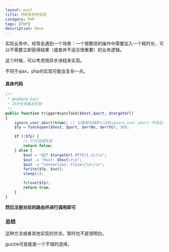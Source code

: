 ```yaml
---
layout: post
title: PHP异步的实现
category: PHP
tags: [PHP]
description: None
---
```


实际业务中，经常会遇到一个场景：一个很繁琐的操作中需要加入一个耗时长，可以不需要立即获得结果（或者并不适合很重要）的业务逻辑。

这个时候，可以考虑用异步进程来实现。

不同于ajax，php的实现可能会复杂一点。



#### 具体代码

````php
/**
 * @return bool
 * 异步任务触发机制
 */
public function triggerAsyncTask($host,$port, $targetUrl)
{
	ignore_user_abort(true); // 如果服务器默认没有ignore_user_abort 开启这个并在后面sleep(1)
	$fp = fsockopen($host, $port, $errNo, $errStr, 30);

  	if (!$fp) {
    	// 打开连接失败
    	return false;
  	} else {
    	$out = "GET $targetUrl HTTP/1.1\r\n";
    	$out .= "Host: $host\r\n";
    	$out .= "Connection: Close\r\n\r\n";
    	fwrite($fp, $out);
    	sleep(1);

    	fclose($fp);
    	return true;
  	}
}
````

**然后注册对应的路由并进行调用即可**



### 总结

这种方法或者其他实现的优劣，暂时也不是很明白。

guzzle可是能是一个不错的选择。

